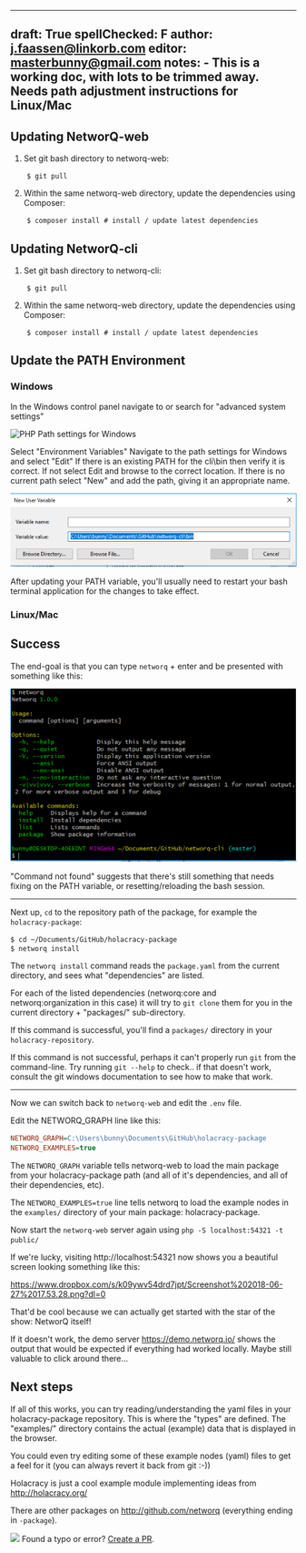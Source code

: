 
---
draft: True
spellChecked: F
author: j.faassen@linkorb.com
editor: masterbunny@gmail.com
notes: - This is a working doc, with lots to be trimmed away. Needs path adjustment instructions for Linux/Mac
---

## Updating NetworQ-web

1) Set git bash directory to networq-web:

```
	$ git pull

```

2) Within the same networq-web directory, update the dependencies using Composer:

```
	$ composer install # install / update latest dependencies
```

## Updating NetworQ-cli

1) Set git bash directory to networq-cli:

```
	$ git pull

```

2) Within the same networq-web directory, update the dependencies using Composer:

```
	$ composer install # install / update latest dependencies
```

## Update the PATH Environment

### Windows

In the Windows control panel navigate to or search for "advanced system settings"

![PHP Path settings for Windows](/images/PHP_Windows_VariablesSetings.PNG) 

Select "Environment Variables"
Navigate to the path settings for Windows and select "Edit"
If there is an existing PATH for the cli\bin then verify it is correct.
If not select Edit and browse to the correct location.
If there is no current path select "New" and add the path, giving it an appropriate name.

![cli/Bin Path settings for Windows](/images/EditPathforCliBin.PNG) 


After updating your PATH variable, you'll usually need to restart your bash terminal application for the changes to take effect.

### Linux/Mac


## Success

The end-goal is that you can type `networq` + enter and be presented with something like this:

![cli/Bin Path settings for Windows](/images/CommandsAvailable.PNG) 

"Command not found" suggests that there's still something that needs fixing on the PATH variable, or resetting/reloading the bash session.

-----

Next up, `cd` to the repository path of the package, for example the `holacracy-package`:

    $ cd ~/Documents/GitHub/holacracy-package
    $ networq install

The `networq install` command reads the `package.yaml` from the current directory, and sees what "dependencies" are listed.

For each of the listed dependencies (networq:core and networq:organization in this case) it will try to `git clone` them for you in the current directory + "packages/" sub-directory.

If this command is successful, you'll find a `packages/` directory in your `holacracy-repository`.

If this command is not successful, perhaps it can't properly run `git` from the command-line. Try running `git --help` to check.. if that doesn't work, consult the git windows documentation to see how to make that work.

------

Now we can switch back to `networq-web` and edit the `.env` file.

Edit the NETWORQ_GRAPH line like this:

```ini
NETWORQ_GRAPH=C:\Users\bunny\Documents\GitHub\holacracy-package
NETWORQ_EXAMPLES=true
```

The `NETWORQ_GRAPH` variable tells networq-web to load the main package from your holacracy-package path (and all of it's dependencies, and all of their dependencies, etc).

The `NETWORQ_EXAMPLES=true` line tells networq to load the example nodes in the `examples/` directory of your main package: holacracy-package.

Now start the `networq-web` server again using `php -S localhost:54321 -t public/`

If we're lucky, visiting http://localhost:54321 now shows you a beautiful screen looking something like this:

https://www.dropbox.com/s/k09ywv54drd7jpt/Screenshot%202018-06-27%2017.53.28.png?dl=0


That'd be cool because we can actually get started with the star of the show: NetworQ itself!

If it doesn't work, the demo server https://demo.networq.io/ shows the output that would be expected if everything had worked locally. Maybe still valuable to click around there...

## Next steps

If all of this works, you can try reading/understanding the yaml files in your holacracy-package repository. This is where the "types" are defined. The "examples/" directory contains the actual (example) data that is displayed in the browser.

You could even try editing some of these example nodes (yaml) files to get a feel for it (you can always revert it back from git :-))

Holacracy is just a cool example module implementing ideas from http://holacracy.org/

There are other packages on http://github.com/networq (everything ending in `-package`).

<img src="https://github.com/favicon.ico" width="48"> Found a typo or error? [Create a PR](https://github.com/networq/www.networq.io).



